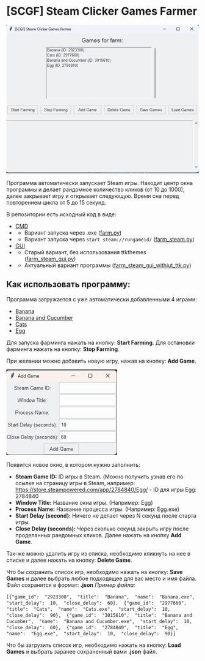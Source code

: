 # [SCGF] Steam Clicker Games Farmer

![SCGF](/git-pics/main.png)

Программа автоматически запускает Steam игры. Находит центр окна программы и делает рандомное количество кликов (от 10 до 1000), далее закрывает игру и открывает следующую. Время сна перед повторением цикла от 5 до 15 секунд.

В репозитории есть исходный код в виде:
 - [CMD](/farm_cmd)
 - - Вариант запуска через .exe ([farm.py](/farm_cmd/farm.py))
 - - Вариант запуска через `start steam://rungameid/` ([farm_steam.py](/farm_cmd/farm_steam.py))
 - [GUI](/farm_steam_gui)
 - - Старый вариант, без использования ttkthemes ([farm_steam_gui.py](/farm_steam_gui/farm_steam_gui_without_ttk.py))
 - - Актуальный вариант программы ([farm_steam_gui_withiut_ttk.py](/farm_steam_gui/farm_steam_gui.py))

## Как использовать программу:
Программа загружается с уже автоматически добавленными 4 играми:
 - [Banana](https://store.steampowered.com/app/2923300/Banana/)
 - [Banana and Cucumber](https://store.steampowered.com/app/3015610/Banana__Cucumber/)
 - [Cats](https://store.steampowered.com/app/2977660/Cats/)
 - [Egg](https://store.steampowered.com/app/2784840/Egg/)
 
 Для запуска фарминга нажать на кнопку: **Start Farming**.
 Для остановки фарминга нажать на кнопку: **Stop Farming**.

При желании можно добавить новую игру, нажав на кнопку: **Add Game**.

![Add Game](/git-pics/add_game.png)

Появится новое окно, в котором нужно заполнить:
- **Steam Game ID:** ID игры в Steam. (Можно получить узнав его по ссылке на страницу игры в Steam, например: https://store.steampowered.com/app/2784840/Egg/ - ID для игры Egg: 2784840
- **Window Title:** Название окна игры. (Например: Egg)
- **Process Name:** Название процесса игры. (Например: Egg.exe)
- **Start Delay (second):** Ничего не делает через N секунд после старта игры.
- **Close Delay (seconds):** Через сколько секунд закрыть игру после проделанных рандомных кликов.
Далее нажать на кнопку **Add Game**.

Так-же можно удалить игру из списка, необходимо кликнуть на нее в списке и далее нажать на кнопку: **Delete Game**.

Что бы сохранить список игр, необходимо нажать на кнопку: **Save Games** и далее выбрать любое подходящее для вас место и имя файла. Файл сохранится в формат: **.json**
*Пример файла:*

    [{"game_id":  "2923300",  "title":  "Banana",  "name":  "Banana.exe",  "start_delay":  10,  "close_delay":  60},  {"game_id":  "2977660",  "title":  "Cats",  "name":  "Cats.exe",  "start_delay":  10,  "close_delay":  90},  {"game_id":  "3015610",  "title":  "Banana and Cucumber",  "name":  "Banana and Cucumber.exe",  "start_delay":  10,  "close_delay":  60},  {"game_id":  "2784840",  "title":  "Egg",  "name":  "Egg.exe",  "start_delay":  10,  "close_delay":  90}]

Что бы загрузить список игр, необходимо нажать на кнопку: **Load Games** и выбрать заранее сохраненный вами **.json** файл.
